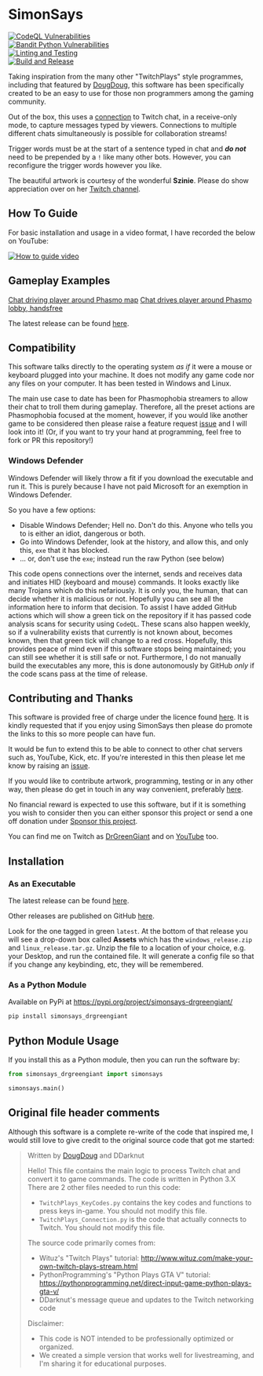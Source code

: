 # SimonSays

[![CodeQL Vulnerabilities](https://github.com/howroyd/simonsays/actions/workflows/codeql-analysis.yml/badge.svg)](https://github.com/howroyd/simonsays/actions/workflows/codeql-analysis.yml)\
[![Bandit Python Vulnerabilities](https://github.com/howroyd/simonsays/actions/workflows/bandit.yml/badge.svg)](https://github.com/howroyd/simonsays/actions/workflows/bandit.yml)\
[![Linting and Testing](https://github.com/howroyd/simonsays/actions/workflows/python-testing.yml/badge.svg)](https://github.com/howroyd/simonsays/actions/workflows/python-testing.yml)\
[![Build and Release](https://github.com/howroyd/simonsays/actions/workflows/python-publish.yml/badge.svg)](https://github.com/howroyd/simonsays/actions/workflows/python-publish.yml)

Taking inspiration from the many other "TwitchPlays" style programmes, including that featured by [DougDoug](#original-file-header-comments), this software has been specifically created to be an easy to use for those non programmers among the gaming community.

Out of the box, this uses a [connection](https://github.com/howroyd/twitchirc) to Twitch chat, in a receive-only mode, to capture messages typed by viewers.  Connections to multiple different chats simultaneously is possible for collaboration streams!

Trigger words must be at the start of a sentence typed in chat and ***do not*** need to be prepended by a `!` like many other bots.  However, you can reconfigure the trigger words however you like.

The beautiful artwork is courtesy of the wonderful **Szinie**.  Please do show appreciation over on her [Twitch channel](https://www.twitch.tv/szinie).

## How To Guide

For basic installation and usage in a video format, I have recorded the below on YouTube:

[![How to guide video](https://img.youtube.com/vi/tYnfSwJiYAY/default.jpg)](https://youtu.be/tYnfSwJiYAY)

## Gameplay Examples

[Chat driving player around Phasmo map](https://clips.twitch.tv/LachrymoseBetterPlumagePoooound-QCVryh5okrpf5rHB)
[Chat drives player around Phasmo lobby, handsfree](https://www.twitch.tv/videos/1978662007)

The latest release can be found [here](https://github.com/howroyd/simonsays/releases/latest).

## Compatibility

This software talks directly to the operating system *as if* it were a mouse or keyboard plugged into your machine.  It does not modify any game code nor any files on your computer.  It has been tested in Windows and Linux.

The main use case to date has been for Phasmophobia streamers to allow their chat to troll them during gameplay.  Therefore, all the preset actions are Phasmophobia focused at the moment, however, if you would like another game to be considered then please raise a feature request [issue](https://github.com/howroyd/simonsays/issues) and I will look into it!  (Or, if you want to try your hand at programming, feel free to fork or PR this repository!)

### Windows Defender

Windows Defender will likely throw a fit if you download the executable and run it.  This is purely because I have not paid Microsoft for an exemption in Windows Defender.

So you have a few options:

- Disable Windows Defender; Hell no.  Don't do this.  Anyone who tells you to is either an idiot, dangerous or both.
- Go into Windows Defender, look at the history, and allow this, and only this, `exe` that it has blocked.
- ... or, don't use the `exe`; instead run the raw Python (see below)

This code opens connections over the internet, sends and receives data and initiates HID (keyboard and mouse) commands.  It looks exactly like many Trojans which do this nefariously.  It is only you, the human, that can decide whether it is malicious or not.  Hopefully you can see all the information here to inform that decision.  To assist I have added GitHub actions which will show a green tick on the repository if it has passed code analysis scans for security using `CodeQL`.  These scans also happen weekly, so if a vulnerability exists that currently is not known about, becomes known, then that green tick will change to a red cross.  Hopefully, this provides peace of mind even if this software stops being maintained; you can still see whether it is still safe or not.  Furthermore, I do not manually build the executables any more, this is done autonomously by GitHub *only* if the code scans pass at the time of release.

## Contributing and Thanks

This software is provided free of charge under the licence found [here](./LICENSE).  It is kindly requested that if you enjoy using SimonSays then please do promote the links to this so more people can have fun.

It would be fun to extend this to be able to connect to other chat servers such as, YouTube, Kick, etc.  If you're interested in this then please let me know by raising an [issue](https://github.com/howroyd/simonsays/issues).

If you would like to contribute artwork, programming, testing or in any other way, then please do get in touch in any way convenient, preferably [here](https://github.com/howroyd/simonsays/discussions).

No financial reward is expected to use this software, but if it is something you wish to consider then you can either sponsor this project or send a one off donation under [Sponsor this project](https://github.com/howroyd/simonsays).

You can find me on Twitch as [DrGreenGiant](https://www.twitch.tv/drgreengiant) and on [YouTube](https://youtube.com/@SimonHowroyd?si=wsQ0XuGwGjaXB7HU) too.

## Installation

### As an Executable

The latest release can be found [here](https://github.com/howroyd/simonsays/releases/latest).

Other releases are published on GitHub [here](https://github.com/howroyd/simonsays/releases).

Look for the one tagged in green `latest`.  At the bottom of that release you will see a drop-down box called **Assets** which has the `windows_release.zip` and `linux_release.tar.gz`.  Unzip the file to a location of your choice, e.g. your Desktop, and run the contained file.  It will generate a config file so that if you change any keybinding, etc, they will be remembered.

### As a Python Module

Available on PyPi at <https://pypi.org/project/simonsays-drgreengiant/>

```bash
pip install simonsays_drgreengiant
```

## Python Module Usage

If you install this as a Python module, then you can run the software by:

```python
from simonsays_drgreengiant import simonsays

simonsays.main()
```

## Original file header comments

Although this software is a complete re-write of the code that inspired me, I would still love to give credit to the original source code that got me started:

>
> Written by [DougDoug](https://www.twitch.tv/dougdoug) and DDarknut
>
> Hello! This file contains the main logic to process Twitch chat and convert it to game commands.
> The code is written in Python 3.X
> There are 2 other files needed to run this code:
>
> - `TwitchPlays_KeyCodes.py` contains the key codes and functions to press keys in-game. You should not modify this file.
> - `TwitchPlays_Connection.py` is the code that actually connects to Twitch. You should not modify this file.
>
> The source code primarily comes from:
>
> - Wituz's "Twitch Plays" tutorial: <http://www.wituz.com/make-your-own-twitch-plays-stream.html>
> - PythonProgramming's "Python Plays GTA V" tutorial: <https://pythonprogramming.net/direct-input-game-python-plays-gta-v/>
> - DDarknut's message queue and updates to the Twitch networking code
>
> Disclaimer:
>
> - This code is NOT intended to be professionally optimized or organized.
> - We created a simple version that works well for livestreaming, and I'm sharing it for educational purposes.
